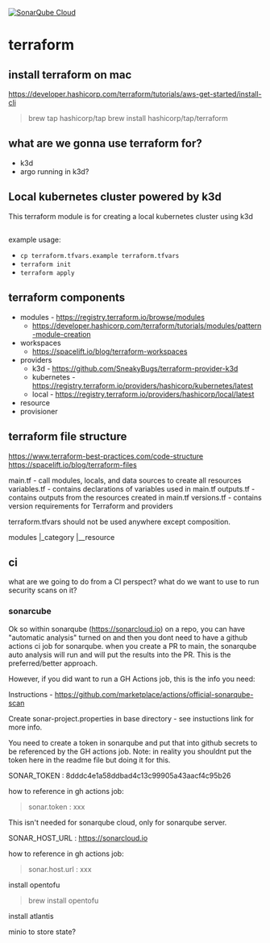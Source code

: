 [![SonarQube Cloud](https://sonarcloud.io/images/project_badges/sonarcloud-light.svg)](https://sonarcloud.io/summary/new_code?id=5050club_terraform)

# terraform

## install terraform on mac

https://developer.hashicorp.com/terraform/tutorials/aws-get-started/install-cli
> brew tap hashicorp/tap
> brew install hashicorp/tap/terraform

## what are we gonna use terraform for?

- k3d
- argo running in k3d?

## Local kubernetes cluster powered by k3d

This terraform module is for creating a local kubernetes cluster using k3d

## 

example usage: 
* `cp terraform.tfvars.example terraform.tfvars`
* `terraform init`
* `terraform apply`


## terraform components


- modules - https://registry.terraform.io/browse/modules
    - https://developer.hashicorp.com/terraform/tutorials/modules/pattern-module-creation
- workspaces
    - https://spacelift.io/blog/terraform-workspaces
- providers
    - k3d - https://github.com/SneakyBugs/terraform-provider-k3d
    - kubernetes - https://registry.terraform.io/providers/hashicorp/kubernetes/latest
    - local - https://registry.terraform.io/providers/hashicorp/local/latest
- resource
- provisioner

## terraform file structure

https://www.terraform-best-practices.com/code-structure
https://spacelift.io/blog/terraform-files


main.tf - call modules, locals, and data sources to create all resources
variables.tf - contains declarations of variables used in main.tf
outputs.tf - contains outputs from the resources created in main.tf
versions.tf - contains version requirements for Terraform and providers

terraform.tfvars should not be used anywhere except composition.

modules
|_category
|__resource

## ci

what are we going to do from a CI perspect?  what do we want to use to run security scans on it?

### sonarcube

Ok so within sonarqube (https://sonarcloud.io) on a repo, you can have "automatic analysis" turned on and then you dont need to have a github actions ci job for sonarqube.  when you create a PR to main, the sonarqube auto analysis will run and will put the results into the PR.  This is the preferred/better approach.

However, if you did want to run a GH Actions job, this is the info you need:

Instructions - 
https://github.com/marketplace/actions/official-sonarqube-scan

Create sonar-project.properties in base directory - see instuctions link for more info.

You need to create a token in sonarqube and put that into github secrets to be referenced by the GH actions job.  Note: in reality you shouldnt put the token here in the readme file but doing it for this.

SONAR_TOKEN : 8dddc4e1a58ddbad4c13c99905a43aacf4c95b26

how to reference in gh actions job:
> sonar.token : xxx

This isn't needed for sonarqube cloud, only for sonarqube server. 

SONAR_HOST_URL : https://sonarcloud.io

how to reference in gh actions job:
> sonar.host.url : xxx


install opentofu
> brew install opentofu

install atlantis

minio to store state?